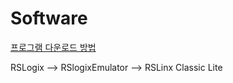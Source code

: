 # Software

[프로그램 다운로드 방법](https://theautomationblog.com/how-to-download-rslogix-micro-rslinx-and-emulate-500-for-free-2021/)

RSLogix --> RSlogixEmulator --> RSLinx Classic Lite
